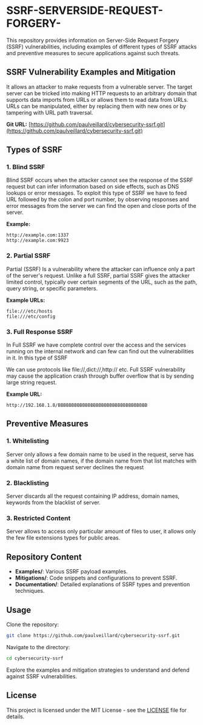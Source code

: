 # SSRF-SERVERSIDE-REQUEST-FORGERY-

This repository provides information on Server-Side Request Forgery (SSRF) vulnerabilities, including examples of different types of SSRF attacks and preventive measures to secure applications against such threats.

## SSRF Vulnerability Examples and Mitigation

It allows an attacker to make requests from a vulnerable server. The target server can be tricked into making HTTP requests to an arbitrary domain that supports data imports from URLs or allows them to read data from URLs.
URLs can be manipulated, either by replacing them with new ones or by tampering with URL path traversal.

**Git URL:**
[https://github.com/paulveillard/cybersecurity-ssrf.git](https://github.com/paulveillard/cybersecurity-ssrf.git)

## Types of SSRF

### 1. Blind SSRF
Blind SSRF occurs when the attacker cannot see the response of the SSRF request but can infer information based on side effects, such as DNS lookups or error messages. To exploit this type of SSRF we have to feed URL followed by the colon and port number, by observing responses and error messages from the server we can find the open and close ports of the server. 

**Example:**
```
http://example.com:1337
http://example.com:9923
```

### 2. Partial SSRF
Partial (SSRF) Is a vulnerability where the attacker can influence only a part of the server's request. Unlike a full SSRF, partial SSRF gives the attacker limited control, typically over certain segments of the URL, such as the path, query string, or specific parameters.

**Example URLs:**
```
file:///etc/hosts
file:///etc/config
```

### 3. Full Response SSRF
In Full SSRF we have complete control over the access and the services running on the internal network and can few can find out the vulnerabilities in it. In this type of SSRF

We can use protocols like file://,dict://,http:// etc. Full SSRF vulnerability may cause the application crash through buffer overflow that is by sending large string request. 

**Example URL:**
```
http://192.168.1.8/BBBBBBBBBBBBBBBBBBBBBBBBBBBBBBBBB
```

## Preventive Measures

### 1. Whitelisting
Server only allows a few domain name to be used in the request, serve has a white list of domain names, if the domain name from that list matches with domain name from request server declines the request
### 2. Blacklisting
Server discards all the request containing IP address, domain names, keywords from the blacklist of server.
### 3. Restricted Content
Server allows to access only particular amount of files to user, it allows only the few file extensions types for public areas.

## Repository Content

- **Examples/**: Various SSRF payload examples.
- **Mitigations/**: Code snippets and configurations to prevent SSRF.
- **Documentation/**: Detailed explanations of SSRF types and prevention techniques.

## Usage

Clone the repository:
```bash
git clone https://github.com/paulveillard/cybersecurity-ssrf.git
```

Navigate to the directory:
```bash
cd cybersecurity-ssrf
```

Explore the examples and mitigation strategies to understand and defend against SSRF vulnerabilities.

## License

This project is licensed under the MIT License - see the [LICENSE](LICENSE) file for details.
